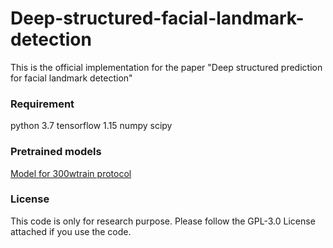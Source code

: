 # Deep-structured-facial-landmark-detection

This is the official implementation for the paper "Deep structured prediction for facial landmark detection"

### Requirement
python 3.7
tensorflow 1.15
numpy
scipy

### Pretrained models

[Model for 300wtrain protocol](https://www.dropbox.com/sh/c47tzhdssrg9bjl/AADi0cMvhEnCPMTFPrEkuNrba?dl=0)


### License
This code is only for research purpose.
Please follow the GPL-3.0 License attached if you use the code.
